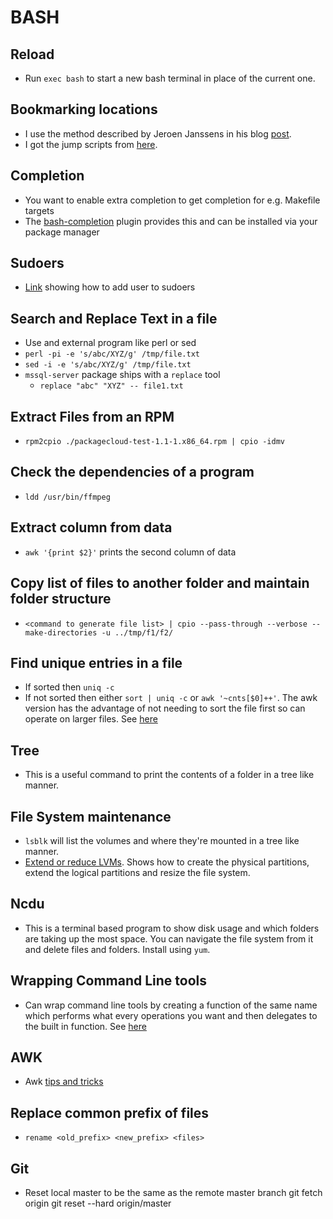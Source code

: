 # BASH

## Reload

* Run `exec bash` to start a new bash terminal in place of the current one.

## Bookmarking locations

* I use the method described by Jeroen Janssens in his blog [post](http://jeroenjanssens.com/2013/08/16/quickly-navigate-your-filesystem-from-the-command-line.html).
* I got the jump scripts from [here](https://github.com/neuhalje/homesick-bash-mark_jump/blob/master/home/.bashrc-plugin.bash-jump.d/common/plugin.conf).

## Completion

* You want to enable extra completion to get completion for e.g. Makefile targets
* The [bash-completion](https://github.com/scop/bash-completion) plugin provides this and can be installed via your package manager

## Sudoers

* [Link](http://askubuntu.com/questions/7477/how-can-i-add-a-new-user-as-sudoer-using-the-command-line?newreg=069e40909cc04369bfdbfcaec0afadd7) showing how to add user to sudoers

## Search and Replace Text in a file

* Use and external program like perl or sed
* `perl -pi -e 's/abc/XYZ/g' /tmp/file.txt`
* `sed -i -e 's/abc/XYZ/g' /tmp/file.txt`
* `mssql-server` package ships with a `replace` tool
    - `replace "abc" "XYZ" -- file1.txt`

## Extract Files from an RPM

* `rpm2cpio ./packagecloud-test-1.1-1.x86_64.rpm | cpio -idmv`

## Check the dependencies of a program

* `ldd /usr/bin/ffmpeg`

## Extract column from data

* `awk '{print $2}'` prints the second column of data

## Copy list of files to another folder and maintain folder structure

* `<command to generate file list> | cpio --pass-through --verbose --make-directories -u ../tmp/f1/f2/`

## Find unique entries in a file

* If sorted then `uniq -c`
* If not sorted then either `sort | uniq -c` or `awk '~cnts[$0]++'`. The awk version has the advantage of not needing to sort the file first so can operate on larger files. See [here](http://blog.jpalardy.com/posts/unsorted-uniq/)

## Tree

* This is a useful command to print the contents of a folder in a tree like manner.

## File System maintenance

* `lsblk` will list the volumes and where they're mounted in a tree like manner.
* [Extend or reduce LVMs](https://www.tecmint.com/extend-and-reduce-lvms-in-linux/). Shows how to create the physical partitions, extend the logical partitions and resize the file system.

## Ncdu

* This is a terminal based program to show disk usage and which folders are taking up the most space. You can navigate the file system from it and delete files and folders. Install using `yum`.

## Wrapping Command Line tools

* Can wrap command line tools by creating a function of the same name which performs what every operations you want and then delegates to the built in function. See [here](http://blog.jpalardy.com/posts/wrapping-command-line-tools/)

## AWK

* Awk [tips and tricks](http://blog.jpalardy.com/posts/my-best-awk-tricks/)

## Replace common prefix of files

* `rename <old_prefix> <new_prefix> <files>`

## Git

* Reset local master to be the same as the remote master branch
    git fetch origin
    git reset --hard origin/master